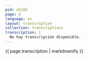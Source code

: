 ```yaml
---
pid: obj02
page: 6
language: es
layout: transcription
collection: transcriptions
transcription: |
  No hay transcripción disponible.
---
```


{{ page.transcription | markdownify }}
